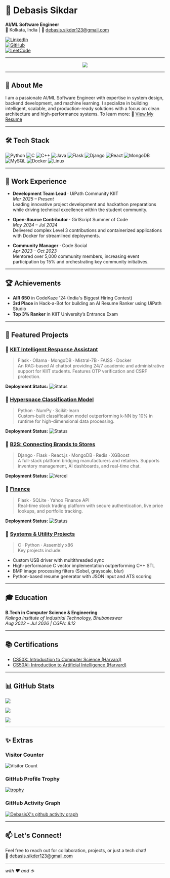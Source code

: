 # 👋 Debasis Sikdar

**AI/ML Software Engineer**  
📍 Kolkata, India | 📧 debasis.sikder123@gmail.com  

[![LinkedIn](https://img.shields.io/badge/-LinkedIn-0A66C2?style=flat&logo=linkedin&logoColor=white)](https://www.linkedin.com/in/debasis-sikdar-4a197b25a/)  
[![GitHub](https://img.shields.io/badge/-GitHub-181717?style=flat&logo=github&logoColor=white)](https://github.com/DebasisX)  
[![LeetCode](https://img.shields.io/badge/-LeetCode-FFA116?style=flat&logo=leetcode&logoColor=white)](https://leetcode.com/IncinerateX)

---

<p align="center">
  <img src="https://readme-typing-svg.demolab.com/?lines=Hi,+I'm+Debasis+Sikdar;AI/ML+Software+Engineer;System+Designer;Open+Source+Contributor&center=true&width=500&height=50">
</p>

---

## 🚀 About Me
I am a passionate AI/ML Software Engineer with expertise in system design, backend development, and machine learning. I specialize in building intelligent, scalable, and production-ready solutions with a focus on clean architecture and high-performance systems.
To learn more: 📄 [View My Resume](https://drive.google.com/file/d/1ebyWZJIxe73yxoWQC_GZnIvDTo1wp5XT/view)

---

## 🛠️ Tech Stack

![Python](https://img.shields.io/badge/-Python-3776AB?style=flat&logo=python&logoColor=white) ![C](https://img.shields.io/badge/-C-00599C?style=flat&logo=c&logoColor=white) ![C++](https://img.shields.io/badge/-C++-00599C?style=flat&logo=c%2B%2B&logoColor=white) ![Java](https://img.shields.io/badge/-Java-007396?style=flat&logo=java&logoColor=white) ![Flask](https://img.shields.io/badge/-Flask-000000?style=flat&logo=flask) ![Django](https://img.shields.io/badge/-Django-092E20?style=flat&logo=django&logoColor=white) ![React](https://img.shields.io/badge/-React-61DAFB?style=flat&logo=react&logoColor=white) ![MongoDB](https://img.shields.io/badge/-MongoDB-47A248?style=flat&logo=mongodb&logoColor=white) ![MySQL](https://img.shields.io/badge/-MySQL-4479A1?style=flat&logo=mysql&logoColor=white) ![Docker](https://img.shields.io/badge/-Docker-2496ED?style=flat&logo=docker&logoColor=white) ![Linux](https://img.shields.io/badge/-Linux-FCC624?style=flat&logo=linux&logoColor=black)

---

## 💼 Work Experience

- **Development Team Lead** · UiPath Community KIIT  
  _Mar 2025 – Present_  
  Leading innovative project development and hackathon preparations while driving technical excellence within the student community.

- **Open-Source Contributor** · GirlScript Summer of Code  
  _May 2024 – Jul 2024_  
  Delivered complex Level 3 contributions and containerized applications with Docker for streamlined deployments.

- **Community Manager** · Code Social  
  _Apr 2023 – Oct 2023_  
  Mentored over 5,000 community members, increasing event participation by 15% and orchestrating key community initiatives.

---

## 🏆 Achievements

- **AIR 650** in CodeKaze '24 (India's Biggest Hiring Contest)  
- **3rd Place** in Hack-a-Bot for building an AI Resume Ranker using UiPath Studio  
- **Top 3% Ranker** in KIIT University’s Entrance Exam

---

## 🚀 Featured Projects

### 🔹 [KIIT Intelligent Response Assistant](https://github.com/DebasisX/KIRA-KIIT)
> Flask · Ollama · MongoDB · Mistral-7B · FAISS · Docker  
An RAG-based AI chatbot providing 24/7 academic and administrative support for KIIT students. Features OTP verification and CSRF protection.

**Deployment Status:** ![Status](https://img.shields.io/badge/Deployed-Yes-brightgreen)

### 🔹 [Hyperspace Classification Model](https://github.com/DebasisX/ML-Model-for-Hyperspace-Classification)
> Python · NumPy · Scikit-learn  
Custom-built classification model outperforming k-NN by 10% in runtime for high-dimensional data processing.

**Deployment Status:** ![Status](https://img.shields.io/badge/Deployed-No-lightgrey)

### 🔹 [B2S: Connecting Brands to Stores](https://b2s-six.vercel.app/)
> Django · Flask · React.js · MongoDB · Redis · XGBoost  
A full-stack platform bridging manufacturers and retailers. Supports inventory management, AI dashboards, and real-time chat.

**Deployment Status:** ![Vercel](https://img.shields.io/badge/Vercel-Live-success)

### 🔹 [Finance](https://github.com/DebasisX/CS50-Finance)
> Flask · SQLite · Yahoo Finance API  
Real-time stock trading platform with secure authentication, live price lookups, and portfolio tracking.

**Deployment Status:** ![Status](https://img.shields.io/badge/Deployed-No-lightgrey)

### 🔹 [Systems & Utility Projects](https://github.com/DebasisX/My-C-STL)
> C · Python · Assembly x86  
Key projects include:  
- Custom USB driver with multithreaded sync  
- High-performance C vector implementation outperforming C++ STL  
- BMP image processing filters (Sobel, grayscale, blur)  
- Python-based resume generator with JSON input and ATS scoring

---

## 🎓 Education

**B.Tech in Computer Science & Engineering**  
_Kalinga Institute of Industrial Technology, Bhubaneswar_  
_Aug 2022 – Jul 2026 | CGPA: 8.12_

---

## 📚 Certifications

- [CS50X: Introduction to Computer Science (Harvard)](https://cs50.harvard.edu/x/2022/)  
- [CS50AI: Introduction to Artificial Intelligence (Harvard)](https://cs50.harvard.edu/ai/2024/)

---

## 📊 GitHub Stats
<p>
  <img src="https://github-readme-stats.vercel.app/api?username=DebasisX&show_icons=true&theme=tokyonight" />
</p>
<p>
  <img src="https://github-readme-stats.vercel.app/api/top-langs/?username=DebasisX&layout=compact&theme=tokyonight" />
</p>
<p>
  <img src="https://github-readme-streak-stats.herokuapp.com/?user=DebasisX&theme=tokyonight" />
</p>

---

## ✨ Extras

### Visitor Counter  
![Visitor Count](https://profile-counter.glitch.me/DebasisX/count.svg)

### GitHub Profile Trophy

[![trophy](https://github-profile-trophy.vercel.app/?username=DebasisX&theme=tokyonight)](https://github.com/ryo-ma/github-profile-trophy)

### GitHub Activity Graph

[![DebasisX's github activity graph](https://github-readme-activity-graph.vercel.app/graph?username=DebasisX&bg_color=0d1117&color=61dafb&line=5dadec&point=ffffff&area=true&hide_border=true)](https://github.com/DebasisX)

---

## 📫 Let's Connect!
Feel free to reach out for collaboration, projects, or just a tech chat!  
📧 debasis.sikder123@gmail.com

---

*with ❤️ and ☕*
